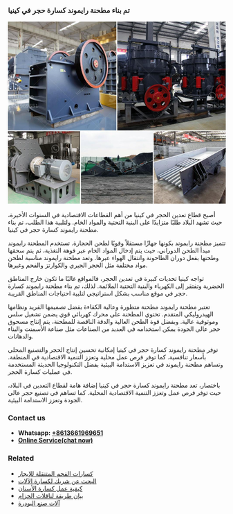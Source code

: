<h3>تم بناء مطحنة رايموند كسارة حجر في كينيا</h3><img src='1701850815.jpg' alt=''><p>أصبح قطاع تعدين الحجر في كينيا من أهم القطاعات الاقتصادية في السنوات الأخيرة، حيث تشهد البلاد طلبًا متزايدًا على البنية التحتية والمواد الخام. ولتلبية هذا الطلب، تم بناء مطحنة رايموند كسارة حجر في كينيا.</p><p>تتميز مطحنة رايموند بكونها جهازًا مستقلاً وقويًا لطحن الحجارة. تستخدم المطحنة رايموند مبدأ الطحن الدوراني، حيث يتم إدخال المواد الخام عبر فوهة التغذية، ثم يتم سحقها وطحنها بفعل دوران الطاحونة وانتقال الهواء عبرها. وتعد مطحنة رايموند مناسبة لطحن مواد مختلفة مثل الحجر الجيري والكوارتز والفحم وغيرها.</p><p>تواجه كينيا تحديات كبيرة في تعدين الحجر، فالمواقع غالبًا ما تكون خارج المناطق الحضرية وتفتقر إلى الكهرباء والبنية التحتية الملائمة. لذلك، تم بناء مطحنة رايموند كسارة حجر في موقع مناسب بشكل استراتيجي لتلبية احتياجات المناطق القريبة.</p><p>تعتبر مطحنة رايموند مطحنة متطورة وعالية الكفاءة بفضل تصميمها الفريد ونظامها الهيدروليكي المتقدم. تحتوي المطحنة على محرك كهربائي قوي يضمن تشغيل سلس وموثوقية عالية. وبفضل قوة الطحن العالية والدقة الناقصة للمطحنة، يتم إنتاج مسحوق حجر عالي الجودة يمكن استخدامه في العديد من الصناعات مثل صناعة الأسمنت والبناء والدهانات.</p><p>توفر مطحنة رايموند كسارة حجر في كينيا إمكانية تحسين إنتاج الحجر والتصنيع المحلي بأسعار تنافسية. كما توفر فرص عمل محلية وتعزز التنمية الاقتصادية في المنطقة. وتساهم مطحنة رايموند في تعزيز الاستدامة البيئية بفضل التكنولوجيا الحديثة المستخدمة في عمليات كسارة الحجر.</p><p>باختصار، تعد مطحنة رايموند كسارة حجر في كينيا إضافة هامة لقطاع التعدين في البلاد، حيث توفر فرص عمل وتعزز التنمية الاقتصادية المحلية. كما تساهم في تصنيع حجر عالي الجودة وتعزز الاستدامة البيئية.</p><h3>Contact us</h3><ul><li><strong>Whatsapp:&nbsp;<a href="https://wa.me/8613661969651">+8613661969651</a></strong></li><li><a href="https://swt.shibang-china.com/?git&amp;zhl&amp;تم بناء مطحنة رايموند كسارة حجر في كينيا"><strong>Online Service(chat now)</strong></a></li></ul><h3>Related</h3><ul><li><a href='كسارات الفحم المتنقلة للإيجار.md'>كسارات الفحم المتنقلة للإيجار</a></li><li><a href='البحث عن شريك لكسارة الآلات.md'>البحث عن شريك لكسارة الآلات</a></li><li><a href='كيفية عمل كسارة الأسنان.md'>كيفية عمل كسارة الأسنان</a></li><li><a href='بيان طريقة لناقلات الحزام.md'>بيان طريقة لناقلات الحزام</a></li><li><a href='آلات صنع البودرة.md'>آلات صنع البودرة</a></li></ul>